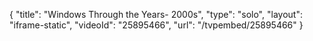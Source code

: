 {
    "title": "Windows Through the Years- 2000s",
    "type": "solo",
    "layout": "iframe-static",
    "videoId": "25895466",
    "url": "\/tvpembed\/25895466"
}
